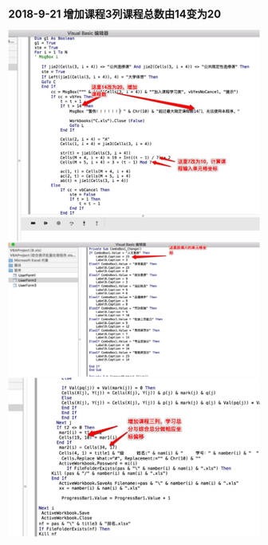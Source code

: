 ## 2018-9-21 增加课程3列课程总数由14变为20
![avatar](../img/30486250-2F03-46DA-BB63-A2D815B5248B.png)
![avatar](../img/D8E9F4D0-392D-41AB-9AA4-30CE57BDE277.png)
![avatar](../img/5EAE0783-9E83-4D56-9CB5-050571CE1B37.png)